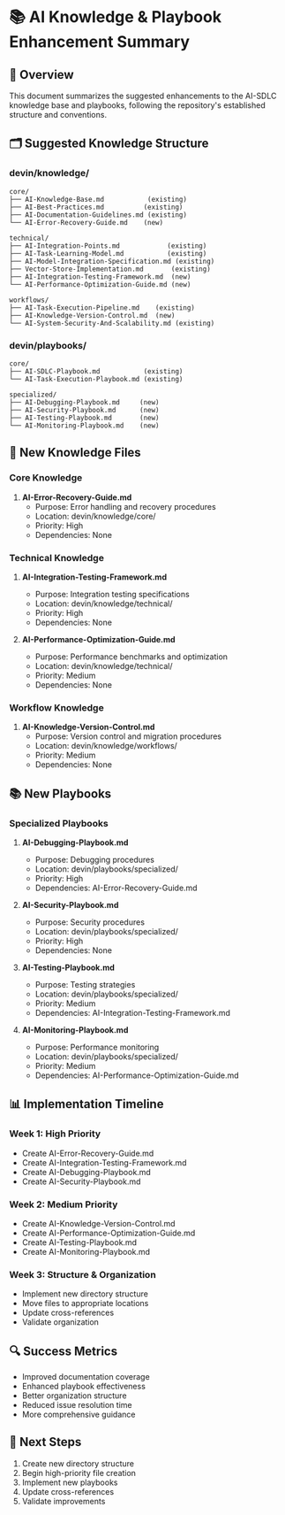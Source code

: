 # 📚 AI Knowledge & Playbook Enhancement Summary

## 📌 Overview
This document summarizes the suggested enhancements to the AI-SDLC knowledge base and playbooks, following the repository's established structure and conventions.

## 🗂️ Suggested Knowledge Structure

### devin/knowledge/
```plaintext
core/
├── AI-Knowledge-Base.md           (existing)
├── AI-Best-Practices.md          (existing)
├── AI-Documentation-Guidelines.md (existing)
└── AI-Error-Recovery-Guide.md    (new)

technical/
├── AI-Integration-Points.md            (existing)
├── AI-Task-Learning-Model.md           (existing)
├── AI-Model-Integration-Specification.md (existing)
├── Vector-Store-Implementation.md       (existing)
├── AI-Integration-Testing-Framework.md  (new)
└── AI-Performance-Optimization-Guide.md (new)

workflows/
├── AI-Task-Execution-Pipeline.md    (existing)
├── AI-Knowledge-Version-Control.md  (new)
└── AI-System-Security-And-Scalability.md (existing)
```

### devin/playbooks/
```plaintext
core/
├── AI-SDLC-Playbook.md           (existing)
└── AI-Task-Execution-Playbook.md (existing)

specialized/
├── AI-Debugging-Playbook.md     (new)
├── AI-Security-Playbook.md      (new)
├── AI-Testing-Playbook.md       (new)
└── AI-Monitoring-Playbook.md    (new)
```

## 📑 New Knowledge Files

### Core Knowledge
1. **AI-Error-Recovery-Guide.md**
   - Purpose: Error handling and recovery procedures
   - Location: devin/knowledge/core/
   - Priority: High
   - Dependencies: None

### Technical Knowledge
1. **AI-Integration-Testing-Framework.md**
   - Purpose: Integration testing specifications
   - Location: devin/knowledge/technical/
   - Priority: High
   - Dependencies: None

2. **AI-Performance-Optimization-Guide.md**
   - Purpose: Performance benchmarks and optimization
   - Location: devin/knowledge/technical/
   - Priority: Medium
   - Dependencies: None

### Workflow Knowledge
1. **AI-Knowledge-Version-Control.md**
   - Purpose: Version control and migration procedures
   - Location: devin/knowledge/workflows/
   - Priority: Medium
   - Dependencies: None

## 📚 New Playbooks

### Specialized Playbooks
1. **AI-Debugging-Playbook.md**
   - Purpose: Debugging procedures
   - Location: devin/playbooks/specialized/
   - Priority: High
   - Dependencies: AI-Error-Recovery-Guide.md

2. **AI-Security-Playbook.md**
   - Purpose: Security procedures
   - Location: devin/playbooks/specialized/
   - Priority: High
   - Dependencies: None

3. **AI-Testing-Playbook.md**
   - Purpose: Testing strategies
   - Location: devin/playbooks/specialized/
   - Priority: Medium
   - Dependencies: AI-Integration-Testing-Framework.md

4. **AI-Monitoring-Playbook.md**
   - Purpose: Performance monitoring
   - Location: devin/playbooks/specialized/
   - Priority: Medium
   - Dependencies: AI-Performance-Optimization-Guide.md

## 📊 Implementation Timeline

### Week 1: High Priority
- Create AI-Error-Recovery-Guide.md
- Create AI-Integration-Testing-Framework.md
- Create AI-Debugging-Playbook.md
- Create AI-Security-Playbook.md

### Week 2: Medium Priority
- Create AI-Knowledge-Version-Control.md
- Create AI-Performance-Optimization-Guide.md
- Create AI-Testing-Playbook.md
- Create AI-Monitoring-Playbook.md

### Week 3: Structure & Organization
- Implement new directory structure
- Move files to appropriate locations
- Update cross-references
- Validate organization

## 🔍 Success Metrics
- Improved documentation coverage
- Enhanced playbook effectiveness
- Better organization structure
- Reduced issue resolution time
- More comprehensive guidance

## 📝 Next Steps
1. Create new directory structure
2. Begin high-priority file creation
3. Implement new playbooks
4. Update cross-references
5. Validate improvements
